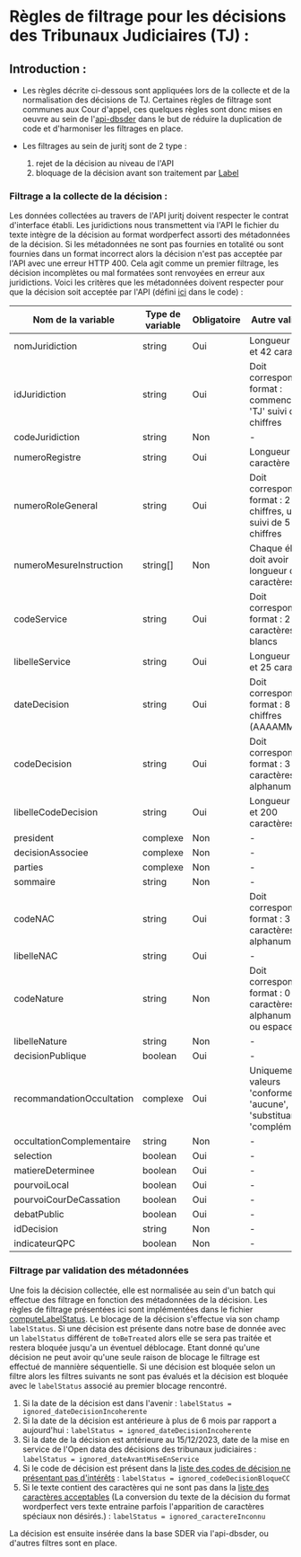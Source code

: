 # Règles de filtrage pour les décisions des Tribunaux Judiciaires (TJ) :

## Introduction :

- Les règles décrite ci-dessous sont appliquées lors de la collecte et de la normalisation des décisions de TJ. Certaines règles de filtrage sont communes aux Cour d'appel, ces quelques règles sont donc mises en oeuvre au sein de l'[api-dbsder](https://github.com/Cour-de-cassation/dbsder-api) dans le but de réduire la duplication de code et d'harmoniser les filtrages en place.

- Les filtrages au sein de juritj sont de 2 type :
  1. rejet de la décision au niveau de l'API
  2. bloquage de la décision avant son traitement par [Label](https://github.com/Cour-de-cassation/label)

### Filtrage a la collecte de la décision :

Les données collectées au travers de l'API juritj doivent respecter le contrat d'interface établi. Les juridictions nous transmettent via l'API le fichier du texte intègre de la décision au format wordperfect assorti des métadonnées de la décision. Si les métadonnées ne sont pas fournies en totalité ou sont fournies dans un format incorrect alors la décision n'est pas acceptée par l'API avec une erreur HTTP 400. Cela agit comme un premier filtrage, les décision incomplètes ou mal formatées sont renvoyées en erreur aux juridictions.
Voici les critères que les métadonnées doivent respecter pour que la décision soit acceptée par l'API (défini [ici](../src/shared/infrastructure/dto/metadonnees.dto.ts) dans le code) :

| Nom de la variable        | Type de variable | Obligatoire | Autre validation                                                           |
| ------------------------- | ---------------- | ----------- | -------------------------------------------------------------------------- |
| nomJuridiction            | string           | Oui         | Longueur entre 2 et 42 caractères                                          |
| idJuridiction             | string           | Oui         | Doit correspondre au format : commence par 'TJ' suivi de 5 chiffres        |
| codeJuridiction           | string           | Non         | -                                                                          |
| numeroRegistre            | string           | Oui         | Longueur de 1 caractère                                                    |
| numeroRoleGeneral         | string           | Oui         | Doit correspondre au format : 2 chiffres, un '/', suivi de 5 chiffres      |
| numeroMesureInstruction   | string[]         | Non         | Chaque élément doit avoir une longueur de 10 caractères                    |
| codeService               | string           | Oui         | Doit correspondre au format : 2 caractères non blancs                      |
| libelleService            | string           | Oui         | Longueur entre 0 et 25 caractères                                          |
| dateDecision              | string           | Oui         | Doit correspondre au format : 8 chiffres (AAAAMMJJ)                        |
| codeDecision              | string           | Oui         | Doit correspondre au format : 3 caractères alphanumériques                 |
| libelleCodeDecision       | string           | Oui         | Longueur entre 0 et 200 caractères                                         |
| president                 | complexe         | Non         | -                                                                          |
| decisionAssociee          | complexe         | Non         | -                                                                          |
| parties                   | complexe         | Non         | -                                                                          |
| sommaire                  | string           | Non         | -                                                                          |
| codeNAC                   | string           | Oui         | Doit correspondre au format : 3 caractères alphanumériques                 |
| libelleNAC                | string           | Oui         | -                                                                          |
| codeNature                | string           | Non         | Doit correspondre au format : 0 à 2 caractères alphanumériques ou espaces  |
| libelleNature             | string           | Non         | -                                                                          |
| decisionPublique          | boolean          | Oui         | -                                                                          |
| recommandationOccultation | complexe         | Oui         | Uniquement les valeurs 'conforme', 'aucune', 'substituant' ou 'complément' |
| occultationComplementaire | string           | Non         | -                                                                          |
| selection                 | boolean          | Oui         | -                                                                          |
| matiereDeterminee         | boolean          | Oui         | -                                                                          |
| pourvoiLocal              | boolean          | Oui         | -                                                                          |
| pourvoiCourDeCassation    | boolean          | Oui         | -                                                                          |
| debatPublic               | boolean          | Oui         | -                                                                          |
| idDecision                | string           | Non         | -                                                                          |
| indicateurQPC             | boolean          | Non         | -                                                                          |

### Filtrage par validation des métadonnées

Une fois la décision collectée, elle est normalisée au sein d'un batch qui effectue des filtrage en fonction des métadonnées de la décision. Les règles de filtrage présentées ici sont implémentées dans le fichier [computeLabelStatus](../src/batch/normalization/services/computeLabelStatus.ts). Le blocage de la décision s'effectue via son champ `labelStatus`. Si une décision est présente dans notre base de donnée avec un `labelStatus` différent de `toBeTreated` alors elle se sera pas traitée et restera bloquée jusqu'a un éventuel déblocage.
Etant donné qu'une décision ne peut avoir qu'une seule raison de blocage le filtrage est effectué de mannière séquentielle. Si une décision est bloquée selon un filtre alors les filtres suivants ne sont pas évalués et la décision est bloquée avec le `labelStatus` associé au premier blocage rencontré.

1. Si la date de la décision est dans l'avenir : `labelStatus = ignored_dateDecisionIncoherente`
2. Si la date de la décision est antérieure à plus de 6 mois par rapport a aujourd'hui : `labelStatus = ignored_dateDecisionIncoherente`
3. Si la date de la décision est antérieure au 15/12/2023, date de la mise en service de l'Open data des décisions des tribunaux judiciaires : `labelStatus = ignored_dateAvantMiseEnService`
4. Si le code de décision est présent dans la [liste des codes de décision ne présentant pas d'intérêts](../src/batch/normalization/infrastructure/codeDecisionList.ts) : `labelStatus = ignored_codeDecisionBloqueCC`
5. Si le texte contient des caractères qui ne sont pas dans la [liste des caractères acceptables](../src/batch/normalization/infrastructure/authorizedCharactersList.ts) (La conversion du texte de la décision du format wordperfect vers texte entraine parfois l'apparition de caractères spéciaux non désirés.) : `labelStatus = ignored_caractereInconnu`

La décision est ensuite insérée dans la base SDER via l'api-dbsder, ou d'autres filtres sont en place.
